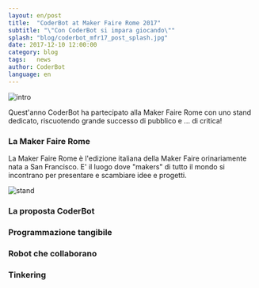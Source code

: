 ```yaml
---
layout: en/post
title:  "CoderBot at Maker Faire Rome 2017"
subtitle: "\"Con CoderBot si impara giocando\""
splash: "blog/coderbot_mfr17_post_splash.jpg"
date: 2017-12-10 12:00:00
category: blog
tags:   news
author: CoderBot
language: en
---
```

![intro]({{site.baseurl}}/img/blog/coderbot_mfr17_post_splash.jpg)

Quest'anno CoderBot ha partecipato alla Maker Faire Rome con uno stand dedicato, riscuotendo grande successo di pubblico e ... di critica!

### La Maker Faire Rome
La Maker Faire Rome è l'edizione italiana della Maker Faire orinariamente nata a San Francisco. E' il luogo dove "makers" di tutto il mondo si incontrano per presentare e scambiare idee e progetti.

![stand]({{site.baseurl}}/img/blog/coderbot_mfr17_stand.jpg)

### La proposta CoderBot

### Programmazione tangibile

### Robot che collaborano

### Tinkering
